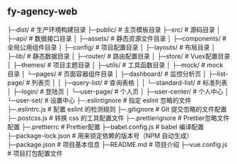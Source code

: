 ## fy-agency-web


├─dist/                    # 生产环境构建目录
├─public/                  # 主页模板目录
├─src/                     # 源码目录
│    ├─api/                # 数据接口目录
│    ├─assets/             # 静态资源文件目录
│    ├─components/         # 全局公用组件目录
│    ├─config/             # 项目配置目录
│    ├─layouts/            # 布局目录
│    ├─lib/                # 静态数据目录
│    ├─router/             # 路由配置目录
│    ├─store/              # Vuex配置目录
│    ├─themes/             # 项目主题目录
│    ├─utils/              # 工具函数目录
│    ├─mock/               # mock 目录
│    └─pages/              # 页面容器组件目录
│        ├─dashboard/      # 监控分析页
│        ├─list-page/      # 列表页
│        │  ├─query-list/    # 查询表格
│        │  └─standard-list/ # 标准列表
│        ├─login/          # 登陆页
│        └─user-page/      # 个人页
│            ├─user-center/  # 个人中心
│            └─user-set/     # 设置中心
├─.eslintignore            # 指定 eslint 忽略的文件
├─.eslintrc.js             # 配置 eslint 的检测规则
├─.gitignore               # Git 提交忽略的文件配置
├─.postcss.js              # 转换 css 的工具配置文件
├─.prettierignore          # Prettier忽略文件配置
├─.prettierrc              # Prettier配置
├─babel.config.js          # babel 编译配置
├─package-lock.json        # 用来锁定依赖的版本号（NPM 自动生成）
├─package.json             # 项目基本信息
├─README.md                # 项目介绍
├─vue.config.js            # 项目打包配置文件
